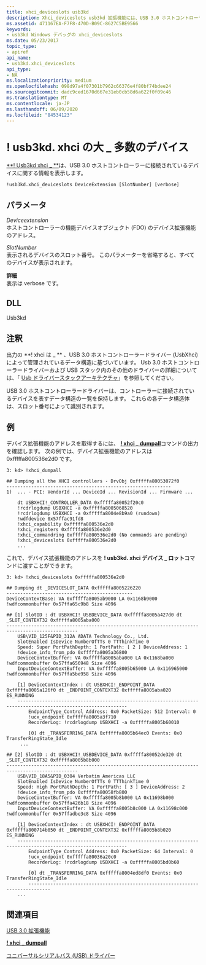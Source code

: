 ```yaml
---
title: xhci_deviceslots usb3kd
description: Xhci_deviceslots usb3kd 拡張機能には、USB 3.0 ホストコントローラーに接続されているデバイスに関する情報が表示されます。
ms.assetid: 471167EA-F7F8-470D-B09C-8627C5BE9566
keywords:
- usb3kd Windows デバッグの xhci_deviceslots
ms.date: 05/23/2017
topic_type:
- apiref
api_name:
- usb3kd.xhci_deviceslots
api_type:
- NA
ms.localizationpriority: medium
ms.openlocfilehash: 098d97a4f07301b7962c66376e4f80bf74bdee24
ms.sourcegitcommit: dadc9ced1670d667e31eb0cb58d6a622f0f09c46
ms.translationtype: MT
ms.contentlocale: ja-JP
ms.lasthandoff: 06/09/2020
ms.locfileid: "84534123"
---
```

# <a name="usb3kdxhci_deviceslots"></a>! usb3kd. xhci の大 \_ 多数のデバイス


[**! Usb3kd xhci \_ **](-usb3kd-device-info.md)は、USB 3.0 ホストコントローラーに接続されているデバイスに関する情報を表示します。

```dbgcmd
!usb3kd.xhci_deviceslots DeviceExtension [SlotNumber] [verbose]
```

## <a name="span-idddk__devobj_dbgspanspan-idddk__devobj_dbgspanparameters"></a><span id="ddk__devobj_dbg"></span><span id="DDK__DEVOBJ_DBG"></span>パラメータ


<span id="_______DeviceExtension______"></span><span id="_______deviceextension______"></span><span id="_______DEVICEEXTENSION______"></span>*Deviceextension*   
ホストコントローラーの機能デバイスオブジェクト (FDO) のデバイス拡張機能のアドレス。

<span id="_______SlotNumber______"></span><span id="_______slotnumber______"></span><span id="_______SLOTNUMBER______"></span>*SlotNumber*   
表示されるデバイスのスロット番号。 このパラメーターを省略すると、すべてのデバイスが表示されます。

<span id="_______verbose______"></span><span id="_______VERBOSE______"></span>**詳細**   
表示は verbose です。

## <a name="span-iddllspanspan-iddllspandll"></a><span id="DLL"></span><span id="dll"></span>DLL


Usb3kd

<a name="remarks"></a>注釈
-------

出力の **! xhci は \_ ** 、USB 3.0 ホストコントローラードライバー (UsbXhci) によって管理されているデータ構造に基づいています。 Usb 3.0 ホストコントローラードライバーおよび USB スタック内のその他のドライバーの詳細については、「 [Usb ドライバースタックアーキテクチャ](https://docs.microsoft.com/windows-hardware/drivers/usbcon/usb-3-0-driver-stack-architecture)」を参照してください。

USB 3.0 ホストコントローラードライバーは、コントローラーに接続されているデバイスを表すデータ構造の一覧を保持します。 これらの各データ構造体は、スロット番号によって識別されます。

<a name="examples"></a>例
--------

デバイス拡張機能のアドレスを取得するには、 [**! xhci \_ dumpall**](-usb3kd-xhci-dumpall.md)コマンドの出力を確認します。 次の例では、デバイス拡張機能のアドレスは0xfffffa800536e2d0 です。

```dbgcmd
3: kd> !xhci_dumpall

## Dumping all the XHCI controllers - DrvObj 0xfffffa80053072f0
------------------------------------------------------------
1)  ... - PCI: VendorId ... DeviceId ... RevisionId ... Firmware ...

    dt USBXHCI!_CONTROLLER_DATA 0xfffffa80052f20c0
    !rcdrlogdump USBXHCI -a 0xfffffa8005068520
    !rcdrlogdump USBXHCI -a 0xfffffa8004e8b9a0 (rundown)
    !wdfdevice 0x57ffac91fd8
    !xhci_capability 0xfffffa800536e2d0
    !xhci_registers 0xfffffa800536e2d0
    !xhci_commandring 0xfffffa800536e2d0 (No commands are pending)
    !xhci_deviceslots 0xfffffa800536e2d0
    ...
```

これで、デバイス拡張機能のアドレスを **! usb3kd. xhci デバイス \_ ロット**コマンドに渡すことができます。

```dbgcmd
3: kd> !xhci_deviceslots 0xfffffa800536e2d0

## Dumping dt _DEVICESLOT_DATA 0xfffffa8005226220
----------------------------------------------
DeviceContextBase: VA 0xfffffa8005ab9000 LA 0x1168b9000 !wdfcommonbuffer 0x57ffa65c9b8 Size 4096

## [1] SlotID : dt USBXHCI!_USBDEVICE_DATA 0xfffffa8005a427d0 dt _SLOT_CONTEXT32 0xfffffa8005aba000
------------------------------------------------------------------------------------------------
    USB\VID_125F&PID_312A ADATA Technology Co., Ltd.
    SlotEnabled IsDevice NumberOfTTs 0 TTThinkTime 0
    Speed: Super PortPathDepth: 1 PortPath: [ 2 ] DeviceAddress: 1
    !device_info_from_pdo 0xfffffa8005a36800
    DeviceContextBuffer: VA 0xfffffa8005aba000 LA 0x1168ba000 !wdfcommonbuffer 0x57ffa656948 Size 4096
    InputDeviceContextBuffer: VA 0xfffffa8005b65000 LA 0x116965000 !wdfcommonbuffer 0x57ffa5be958 Size 4096

    [1] DeviceContextIndex : dt USBXHCI!_ENDPOINT_DATA 0xfffffa8005a126f0 dt _ENDPOINT_CONTEXT32 0xfffffa8005aba020 ES_RUNNING
    --------------------------------------------------------------------------------------------------------------
        EndpointType_Control Address: 0x0 PacketSize: 512 Interval: 0
        !ucx_endpoint 0xfffffa8005a3f710
        RecorderLog: !rcdrlogdump USBXHCI -a 0xfffffa8005b60010

        [0] dt _TRANSFERRING_DATA 0xfffffa8005b64ec0 Events: 0x0 TransferRingState_Idle
     ...

## [2] SlotID : dt USBXHCI!_USBDEVICE_DATA 0xfffffa80052de320 dt _SLOT_CONTEXT32 0xfffffa8005b8b000
------------------------------------------------------------------------------------------------
    USB\VID_18A5&PID_0304 Verbatim Americas LLC
    SlotEnabled IsDevice NumberOfTTs 0 TTThinkTime 0
    Speed: High PortPathDepth: 1 PortPath: [ 3 ] DeviceAddress: 2
    !device_info_from_pdo 0xfffffa80058fb800
    DeviceContextBuffer: VA 0xfffffa8005b8b000 LA 0x11698b000 !wdfcommonbuffer 0x57ffa426b18 Size 4096
    InputDeviceContextBuffer: VA 0xfffffa8005b8c000 LA 0x11698c000 !wdfcommonbuffer 0x57ffadbe3c8 Size 4096

    [1] DeviceContextIndex : dt USBXHCI!_ENDPOINT_DATA 0xfffffa800714b050 dt _ENDPOINT_CONTEXT32 0xfffffa8005b8b020 ES_RUNNING
    --------------------------------------------------------------------------------------------------------------
        EndpointType_Control Address: 0x0 PacketSize: 64 Interval: 0
        !ucx_endpoint 0xfffffa80036a20c0
        RecorderLog: !rcdrlogdump USBXHCI -a 0xfffffa8005bd0b60

        [0] dt _TRANSFERRING_DATA 0xfffffa8004ed8df0 Events: 0x0 TransferRingState_Idle
        ------------------------------------------------------------------------------
    ...
```

## <a name="span-idsee_alsospansee-also"></a><span id="see_also"></span>関連項目


[USB 3.0 拡張機能](usb-3-extensions.md)

[**! xhci \_ dumpall**](-usb3kd-xhci-dumpall.md)

[ユニバーサルシリアルバス (USB) ドライバー](https://docs.microsoft.com/windows-hardware/drivers/usbcon/)

 

 






